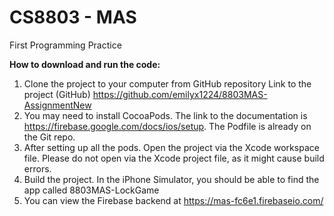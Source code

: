 # CS8803 - MAS
First Programming Practice

<strong>How to download and run the code:</strong>
1.	Clone the project to your computer from GitHub repository 
Link to the project (GitHub)
https://github.com/emilyx1224/8803MAS-AssignmentNew
2.	You may need to install CocoaPods. The link to the documentation is https://firebase.google.com/docs/ios/setup. The Podfile is already on the Git repo.
3.	After setting up all the pods. Open the project via the Xcode workspace file. Please do not open via the Xcode project file, as it might cause build errors.
4.	Build the project. In the iPhone Simulator, you should be able to find the app called 8803MAS-LockGame
5.	You can view the Firebase backend at https://mas-fc6e1.firebaseio.com/

